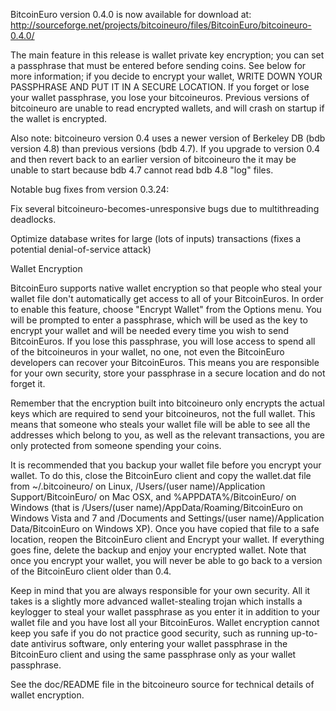 BitcoinEuro version 0.4.0 is now available for download at:
http://sourceforge.net/projects/bitcoineuro/files/BitcoinEuro/bitcoineuro-0.4.0/

The main feature in this release is wallet private key encryption;
you can set a passphrase that must be entered before sending coins.
See below for more information; if you decide to encrypt your wallet,
WRITE DOWN YOUR PASSPHRASE AND PUT IT IN A SECURE LOCATION. If you
forget or lose your wallet passphrase, you lose your bitcoineuros.
Previous versions of bitcoineuro are unable to read encrypted wallets,
and will crash on startup if the wallet is encrypted.

Also note: bitcoineuro version 0.4 uses a newer version of Berkeley DB
(bdb version 4.8) than previous versions (bdb 4.7). If you upgrade
to version 0.4 and then revert back to an earlier version of bitcoineuro
the it may be unable to start because bdb 4.7 cannot read bdb 4.8
"log" files.


Notable bug fixes from version 0.3.24:

Fix several bitcoineuro-becomes-unresponsive bugs due to multithreading
deadlocks.

Optimize database writes for large (lots of inputs) transactions
(fixes a potential denial-of-service attack)


Wallet Encryption

BitcoinEuro supports native wallet encryption so that people who steal your
wallet file don't automatically get access to all of your BitcoinEuros.
In order to enable this feature, choose "Encrypt Wallet" from the
Options menu.  You will be prompted to enter a passphrase, which
will be used as the key to encrypt your wallet and will be needed
every time you wish to send BitcoinEuros.  If you lose this passphrase,
you will lose access to spend all of the bitcoineuros in your wallet,
no one, not even the BitcoinEuro developers can recover your BitcoinEuros.
This means you are responsible for your own security, store your
passphrase in a secure location and do not forget it.

Remember that the encryption built into bitcoineuro only encrypts the
actual keys which are required to send your bitcoineuros, not the full
wallet.  This means that someone who steals your wallet file will
be able to see all the addresses which belong to you, as well as the
relevant transactions, you are only protected from someone spending
your coins.

It is recommended that you backup your wallet file before you
encrypt your wallet.  To do this, close the BitcoinEuro client and
copy the wallet.dat file from ~/.bitcoineuro/ on Linux, /Users/(user
name)/Application Support/BitcoinEuro/ on Mac OSX, and %APPDATA%/BitcoinEuro/
on Windows (that is /Users/(user name)/AppData/Roaming/BitcoinEuro on
Windows Vista and 7 and /Documents and Settings/(user name)/Application
Data/BitcoinEuro on Windows XP).  Once you have copied that file to a
safe location, reopen the BitcoinEuro client and Encrypt your wallet.
If everything goes fine, delete the backup and enjoy your encrypted
wallet.  Note that once you encrypt your wallet, you will never be
able to go back to a version of the BitcoinEuro client older than 0.4.

Keep in mind that you are always responsible for your own security.
All it takes is a slightly more advanced wallet-stealing trojan which
installs a keylogger to steal your wallet passphrase as you enter it
in addition to your wallet file and you have lost all your BitcoinEuros.
Wallet encryption cannot keep you safe if you do not practice
good security, such as running up-to-date antivirus software, only
entering your wallet passphrase in the BitcoinEuro client and using the
same passphrase only as your wallet passphrase.

See the doc/README file in the bitcoineuro source for technical details
of wallet encryption.
